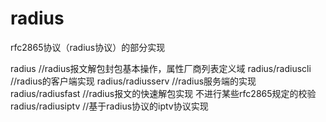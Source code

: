 # radius
rfc2865协议（radius协议）的部分实现


radius              //radius报文解包封包基本操作，属性厂商列表定义域
radius/radiuscli    //radius的客户端实现
radius/radiusserv   //radius服务端的实现
radius/radiusfast   //radius报文的快速解包实现  不进行某些rfc2865规定的校验
radius/radiusiptv   //基于radius协议的iptv协议实现
